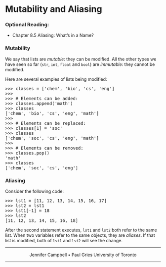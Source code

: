 # Mutability and Aliasing

### Optional Reading:

*   Chapter 8.5 Aliasing: What’s in a Name?

### Mutability

We say that lists are _mutable_: they can be modified. All the other types we have seen so far (`str`, `int`, `float` and `bool`) are _immutable_: they cannot be modified.

Here are several examples of lists being modified:

<pre>>>> classes = ['chem', 'bio', 'cs', 'eng']
>>>
>>> # Elements can be added:
>>> classes.append('math')
>>> classes
['chem', 'bio', 'cs', 'eng', 'math']
>>>
>>> # Elements can be replaced:
>>> classes[1] = 'soc'
>>> classes
['chem', 'soc', 'cs', 'eng', 'math']
>>>
>>> # Elements can be removed:
>>> classes.pop()
'math'
>>> classes
['chem', 'soc', 'cs', 'eng']
</pre>

### Aliasing

Consider the following code:

<pre>>>> lst1 = [11, 12, 13, 14, 15, 16, 17]
>>> lst2 = lst1
>>> lst1[-1] = 18
>>> lst2
[11, 12, 13, 14, 15, 16, 18]
</pre>

After the second statement executes, `lst1` and `lst2` both refer to the same list. When two variables refer to the same objects, they are _aliases_. If that list is modified, both of `lst1` and `lst2` will see the change.

* * *

<center>Jennifer Campbell • Paul Gries
University of Toronto</center>

* * *